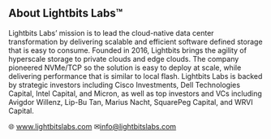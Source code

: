 <div style="page-break-after: always;"></div>

## About Lightbits Labs™

Lightbits Labs’ mission is to lead the cloud-native data center transformation by delivering scalable and efficient software defined storage that is easy to consume. Founded in 2016, Lightbits brings the agility of hyperscale storage to private clouds and edge clouds. The company pioneered NVMe/TCP so the solution is easy to deploy at scale, while delivering performance that is similar to local flash. Lightbits Labs is backed by strategic investors including Cisco Investments, Dell Technologies Capital, Intel Capital, and Micron, as well as top investors and VCs including Avigdor Willenz, Lip-Bu Tan, Marius Nacht, SquarePeg Capital, and WRVI Capital.

🌐 www.lightbitslabs.com		✉info@lightbitslabs.com


